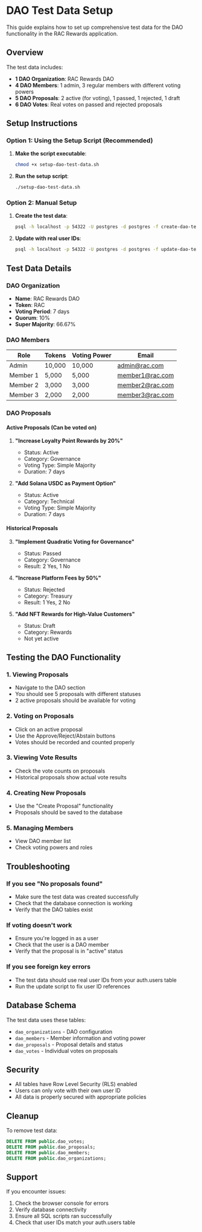 # DAO Test Data Setup

This guide explains how to set up comprehensive test data for the DAO functionality in the RAC Rewards application.

## Overview

The test data includes:
- **1 DAO Organization**: RAC Rewards DAO
- **4 DAO Members**: 1 admin, 3 regular members with different voting powers
- **5 DAO Proposals**: 2 active (for voting), 1 passed, 1 rejected, 1 draft
- **6 DAO Votes**: Real votes on passed and rejected proposals

## Setup Instructions

### Option 1: Using the Setup Script (Recommended)

1. **Make the script executable**:
   ```bash
   chmod +x setup-dao-test-data.sh
   ```

2. **Run the setup script**:
   ```bash
   ./setup-dao-test-data.sh
   ```

### Option 2: Manual Setup

1. **Create the test data**:
   ```bash
   psql -h localhost -p 54322 -U postgres -d postgres -f create-dao-test-data.sql
   ```

2. **Update with real user IDs**:
   ```bash
   psql -h localhost -p 54322 -U postgres -d postgres -f update-dao-test-data-with-real-users.sql
   ```

## Test Data Details

### DAO Organization
- **Name**: RAC Rewards DAO
- **Token**: RAC
- **Voting Period**: 7 days
- **Quorum**: 10%
- **Super Majority**: 66.67%

### DAO Members
| Role | Tokens | Voting Power | Email |
|------|--------|--------------|-------|
| Admin | 10,000 | 10,000 | admin@rac.com |
| Member 1 | 5,000 | 5,000 | member1@rac.com |
| Member 2 | 3,000 | 3,000 | member2@rac.com |
| Member 3 | 2,000 | 2,000 | member3@rac.com |

### DAO Proposals

#### Active Proposals (Can be voted on)
1. **"Increase Loyalty Point Rewards by 20%"**
   - Status: Active
   - Category: Governance
   - Voting Type: Simple Majority
   - Duration: 7 days

2. **"Add Solana USDC as Payment Option"**
   - Status: Active
   - Category: Technical
   - Voting Type: Simple Majority
   - Duration: 7 days

#### Historical Proposals
3. **"Implement Quadratic Voting for Governance"**
   - Status: Passed
   - Category: Governance
   - Result: 2 Yes, 1 No

4. **"Increase Platform Fees by 50%"**
   - Status: Rejected
   - Category: Treasury
   - Result: 1 Yes, 2 No

5. **"Add NFT Rewards for High-Value Customers"**
   - Status: Draft
   - Category: Rewards
   - Not yet active

## Testing the DAO Functionality

### 1. Viewing Proposals
- Navigate to the DAO section
- You should see 5 proposals with different statuses
- 2 active proposals should be available for voting

### 2. Voting on Proposals
- Click on an active proposal
- Use the Approve/Reject/Abstain buttons
- Votes should be recorded and counted properly

### 3. Viewing Vote Results
- Check the vote counts on proposals
- Historical proposals show actual vote results

### 4. Creating New Proposals
- Use the "Create Proposal" functionality
- Proposals should be saved to the database

### 5. Managing Members
- View DAO member list
- Check voting powers and roles

## Troubleshooting

### If you see "No proposals found"
- Make sure the test data was created successfully
- Check that the database connection is working
- Verify that the DAO tables exist

### If voting doesn't work
- Ensure you're logged in as a user
- Check that the user is a DAO member
- Verify that the proposal is in "active" status

### If you see foreign key errors
- The test data should use real user IDs from your auth.users table
- Run the update script to fix user ID references

## Database Schema

The test data uses these tables:
- `dao_organizations` - DAO configuration
- `dao_members` - Member information and voting power
- `dao_proposals` - Proposal details and status
- `dao_votes` - Individual votes on proposals

## Security

- All tables have Row Level Security (RLS) enabled
- Users can only vote with their own user ID
- All data is properly secured with appropriate policies

## Cleanup

To remove test data:
```sql
DELETE FROM public.dao_votes;
DELETE FROM public.dao_proposals;
DELETE FROM public.dao_members;
DELETE FROM public.dao_organizations;
```

## Support

If you encounter issues:
1. Check the browser console for errors
2. Verify database connectivity
3. Ensure all SQL scripts ran successfully
4. Check that user IDs match your auth.users table
